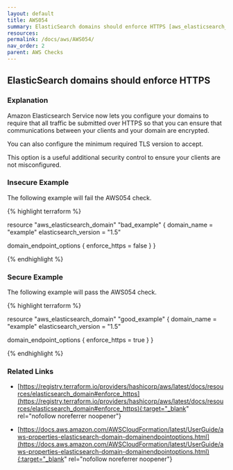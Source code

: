 ```yaml
---
layout: default
title: AWS054
summary: ElasticSearch domains should enforce HTTPS [aws_elasticsearch_domain] 
resources: 
permalink: /docs/aws/AWS054/
nav_order: 2
parent: AWS Checks
---
```


## ElasticSearch domains should enforce HTTPS

### Explanation


Amazon Elasticsearch Service now lets you configure your domains to require that all traffic be submitted over HTTPS so that you can ensure that communications between your clients and your domain are encrypted. 

You can also configure the minimum required TLS version to accept. 

This option is a useful additional security control to ensure your clients are not misconfigured.



### Insecure Example

The following example will fail the AWS054 check.

{% highlight terraform %}

resource "aws_elasticsearch_domain" "bad_example" {
  domain_name           = "example"
  elasticsearch_version = "1.5"

  domain_endpoint_options {
    enforce_https = false
  }
}

{% endhighlight %}



### Secure Example

The following example will pass the AWS054 check.

{% highlight terraform %}

resource "aws_elasticsearch_domain" "good_example" {
  domain_name           = "example"
  elasticsearch_version = "1.5"

  domain_endpoint_options {
    enforce_https = true
  }
}

{% endhighlight %}


### Related Links


- [https://registry.terraform.io/providers/hashicorp/aws/latest/docs/resources/elasticsearch_domain#enforce_https](https://registry.terraform.io/providers/hashicorp/aws/latest/docs/resources/elasticsearch_domain#enforce_https){:target="_blank" rel="nofollow noreferrer noopener"}

- [https://docs.aws.amazon.com/AWSCloudFormation/latest/UserGuide/aws-properties-elasticsearch-domain-domainendpointoptions.html](https://docs.aws.amazon.com/AWSCloudFormation/latest/UserGuide/aws-properties-elasticsearch-domain-domainendpointoptions.html){:target="_blank" rel="nofollow noreferrer noopener"}

